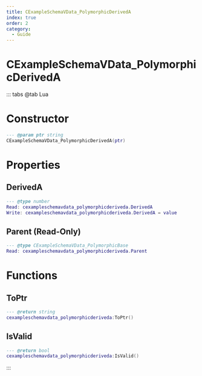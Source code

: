```yaml
---
title: CExampleSchemaVData_PolymorphicDerivedA
index: true
order: 2
category:
  - Guide
---
```


# CExampleSchemaVData_PolymorphicDerivedA

::: tabs
@tab Lua
# Constructor
```lua
--- @param ptr string
CExampleSchemaVData_PolymorphicDerivedA(ptr)
```
# Properties
## DerivedA 
```lua
--- @type number
Read: cexampleschemavdata_polymorphicderiveda.DerivedA
Write: cexampleschemavdata_polymorphicderiveda.DerivedA = value
```
## Parent (Read-Only)
```lua
--- @type CExampleSchemaVData_PolymorphicBase
Read: cexampleschemavdata_polymorphicderiveda.Parent
```
# Functions
## ToPtr
```lua
--- @return string
cexampleschemavdata_polymorphicderiveda:ToPtr()
```
## IsValid
```lua
--- @return bool
cexampleschemavdata_polymorphicderiveda:IsValid()
```

:::